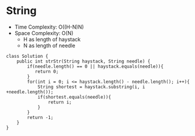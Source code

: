 # String
* Time Complexity: O((H-N)N)
* Space Complexity: O(N)
	* H as length of haystack
	* N as length of needle
```
class Solution {
    public int strStr(String haystack, String needle) {
        if(needle.length() == 0 || haystack.equals(needle)){
           return 0;
        }
        for(int i = 0; i <= haystack.length() - needle.length(); i++){
            String shortest = haystack.substring(i, i +needle.length());
            if(shortest.equals(needle)){
                return i;
            }
        }
        return -1;
    }
}
```